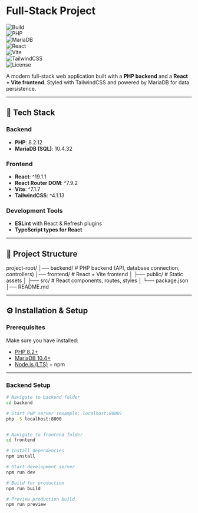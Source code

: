 # Full-Stack Project

![Build](https://img.shields.io/badge/build-passing-brightgreen)  
![PHP](https://img.shields.io/badge/PHP-8.2-blue?logo=php)  
![MariaDB](https://img.shields.io/badge/MariaDB-10.4-blue?logo=mariadb)  
![React](https://img.shields.io/badge/React-19.1-61DAFB?logo=react)  
![Vite](https://img.shields.io/badge/Vite-7.1-purple?logo=vite)  
![TailwindCSS](https://img.shields.io/badge/TailwindCSS-4.1-38B2AC?logo=tailwind-css)  
![License](https://img.shields.io/badge/License-MIT-yellow.svg)  

A modern full-stack web application built with a **PHP backend** and a **React + Vite frontend**. Styled with TailwindCSS and powered by MariaDB for data persistence.

---

## 🚀 Tech Stack

### Backend
- **PHP**: 8.2.12  
- **MariaDB (SQL)**: 10.4.32  

### Frontend
- **React**: ^19.1.1  
- **React Router DOM**: ^7.9.2  
- **Vite**: ^7.1.7  
- **TailwindCSS**: ^4.1.13  

### Development Tools
- **ESLint** with React & Refresh plugins  
- **TypeScript types for React**

---

## 📂 Project Structure

project-root/
│── backend/ # PHP backend (API, database connection, controllers)
│── frontend/ # React + Vite frontend
│ ├── public/ # Static assets
│ ├── src/ # React components, routes, styles
│ └── package.json
│── README.md



---

## ⚙️ Installation & Setup

### Prerequisites
Make sure you have installed:
- [PHP 8.2+](https://www.php.net/downloads)
- [MariaDB 10.4+](https://mariadb.org/download/)
- [Node.js (LTS)](https://nodejs.org/) + npm

---

### Backend Setup
```bash
# Navigate to backend folder
cd backend

# Start PHP server (example: localhost:8000)
php -S localhost:8000


# Navigate to frontend folder
cd frontend

# Install dependencies
npm install

# Start development server
npm run dev

# Build for production
npm run build

# Preview production build
npm run preview
